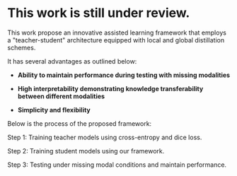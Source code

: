 # This work is still under review.

This work propose an innovative assisted learning framework that employs a "teacher-student" architecture equipped with local and global distillation schemes. 

It has several advantages as outlined below:

- **Ability to maintain performance during testing with missing modalities**
  
- **High interpretability demonstrating knowledge transferability between different modalities**
  
- **Simplicity and flexibility**

Below is the process of the proposed framework:

Step 1: Training teacher models using cross-entropy and dice loss.

Step 2: Training student models using our framework.

Step 3: Testing under missing modal conditions and maintain performance.

